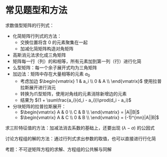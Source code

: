 # 常见题型和方法

求数值型矩阵的行列式：

- 化简矩阵行列式的方法：
  - 交换位置将含 0 的元素聚集在一起
  - 加减化简矩阵构造对角矩阵
- 高斯消元法求化成三角矩阵
- 矩阵每一行（列）的和相等，所有元素加到第一列（行）进行化简
- 么型矩阵：每一个余子展开式均为三角矩阵
- 加边法：矩阵中存在大量相等的元素 $a_0$
  - 考虑加边 $\begin{vmatrix}
  1 & a_i \\
  0 & A \\
\end{vmatrix}$ 使用拉普拉斯展开进行消元
  - 转换为爪型矩阵，使用对角线的元素消除新增边的元素
  - 结果为 $(1 + \sum\frac{a_i}{d_i - a_i})\prod(d_i - a_i)$
- 分块矩阵的拉普拉斯展开：
  - $\begin{vmatrix}
  A & 0 \\
  C & B \\
\end{vmatrix} = |A||B|$
  - $\begin{vmatrix}
    A & C \\
    0 & B \\
  \end{vmatrix} = (-1)^{mn}|A||B|$

求三阶特征值的方法：加减法消去系数的基础上，还要出现 $(\lambda - a)$ 的公因式

讨论方程组的解的方法：通过行列式求出参数的取值，也可以直接进行行化简

考题：不可逆矩阵方程的求解、方程组的公共解与同解

